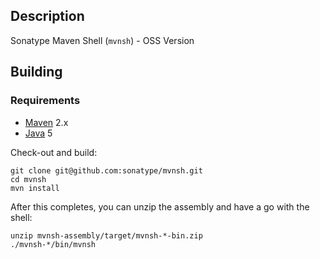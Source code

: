 Description
-----------

Sonatype Maven Shell (`mvnsh`) - OSS Version

Building
--------

### Requirements

* [Maven](http://maven.apache.org) 2.x
* [Java](http://java.sun.com/) 5

Check-out and build:

    git clone git@github.com:sonatype/mvnsh.git
    cd mvnsh
    mvn install

After this completes, you can unzip the assembly and have a go with the shell:

    unzip mvnsh-assembly/target/mvnsh-*-bin.zip
    ./mvnsh-*/bin/mvnsh
